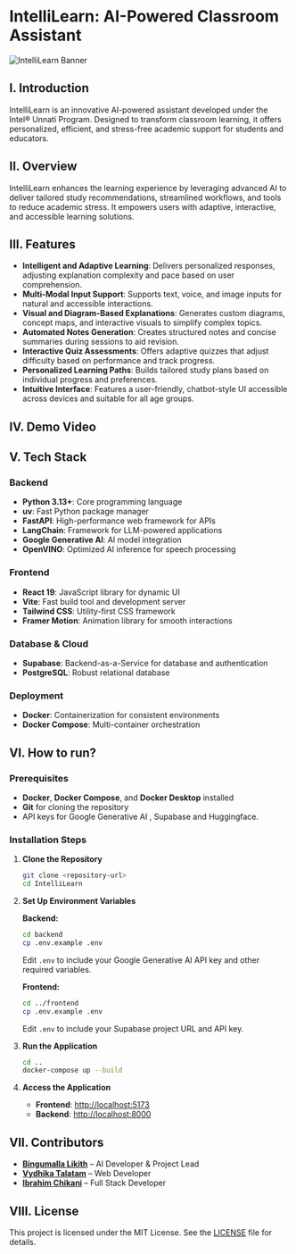 # IntelliLearn: AI-Powered Classroom Assistant

![IntelliLearn Banner](https://github.com/user-attachments/assets/da4e5766-fdce-4a5b-a808-65c5af7c64cd)

## I. Introduction

IntelliLearn is an innovative AI-powered assistant developed under the Intel® Unnati Program. Designed to transform classroom learning, it offers personalized, efficient, and stress-free academic support for students and educators.

## II. Overview

IntelliLearn enhances the learning experience by leveraging advanced AI to deliver tailored study recommendations, streamlined workflows, and tools to reduce academic stress. It empowers users with adaptive, interactive, and accessible learning solutions.

## III. Features

- **Intelligent and Adaptive Learning**: Delivers personalized responses, adjusting explanation complexity and pace based on user comprehension.
- **Multi-Modal Input Support**: Supports text, voice, and image inputs for natural and accessible interactions.
- **Visual and Diagram-Based Explanations**: Generates custom diagrams, concept maps, and interactive visuals to simplify complex topics.
- **Automated Notes Generation**: Creates structured notes and concise summaries during sessions to aid revision.
- **Interactive Quiz Assessments**: Offers adaptive quizzes that adjust difficulty based on performance and track progress.
- **Personalized Learning Paths**: Builds tailored study plans based on individual progress and preferences.
- **Intuitive Interface**: Features a user-friendly, chatbot-style UI accessible across devices and suitable for all age groups.

## IV. Demo Video
## V. Tech Stack

### Backend
- **Python 3.13+**: Core programming language
- **uv**: Fast Python package manager
- **FastAPI**: High-performance web framework for APIs
- **LangChain**: Framework for LLM-powered applications
- **Google Generative AI**: AI model integration
- **OpenVINO**: Optimized AI inference for speech processing

### Frontend
- **React 19**: JavaScript library for dynamic UI
- **Vite**: Fast build tool and development server
- **Tailwind CSS**: Utility-first CSS framework
- **Framer Motion**: Animation library for smooth interactions

### Database & Cloud
- **Supabase**: Backend-as-a-Service for database and authentication
- **PostgreSQL**: Robust relational database

### Deployment
- **Docker**: Containerization for consistent environments
- **Docker Compose**: Multi-container orchestration

## VI. How to run?

### Prerequisites
- **Docker**, **Docker Compose**, and **Docker Desktop** installed
- **Git** for cloning the repository
- API keys for Google Generative AI , Supabase and Huggingface.

### Installation Steps

1. **Clone the Repository**
   ```bash
   git clone <repository-url>
   cd IntelliLearn
   ```

2. **Set Up Environment Variables**

   **Backend:**
   ```bash
   cd backend
   cp .env.example .env
   ```
   Edit `.env` to include your Google Generative AI API key and other required variables.

   **Frontend:**
   ```bash
   cd ../frontend
   cp .env.example .env
   ```
   Edit `.env` to include your Supabase project URL and API key.

3. **Run the Application**
   ```bash
   cd ..
   docker-compose up --build
   ```

4. **Access the Application**
   - **Frontend**: [http://localhost:5173](http://localhost:5173)
   - **Backend**: [http://localhost:8000](http://localhost:8000)

## VII. Contributors
- **[Bingumalla Likith](https://github.com/binguliki)** – AI Developer & Project Lead
- **[Vydhika Talatam](https://github.com/vtalatam05)** – Web Developer
- **[Ibrahim Chikani](https://github.com/IbrahimDev00)** – Full Stack Developer

## VIII. License
This project is licensed under the MIT License. See the [LICENSE](LICENSE) file for details.
